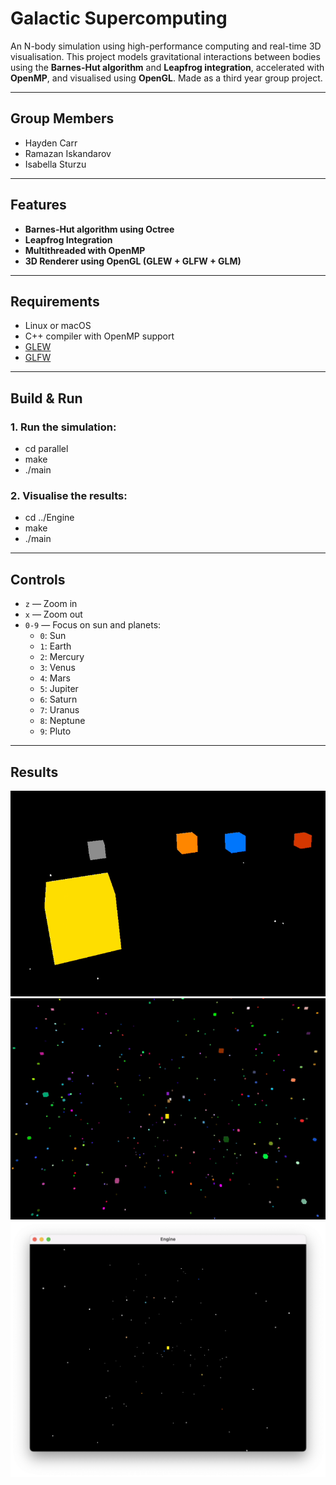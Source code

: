 # Galactic Supercomputing

An N-body simulation using high-performance computing and real-time 3D visualisation. This project models gravitational interactions between bodies using the **Barnes-Hut algorithm** and **Leapfrog integration**, accelerated with **OpenMP**, and visualised using **OpenGL**. Made as a third year group project.

---

## Group Members

- Hayden Carr  
- Ramazan Iskandarov  
- Isabella Sturzu

---

## Features

- **Barnes-Hut algorithm using Octree**
- **Leapfrog Integration**
- **Multithreaded with OpenMP**
- **3D Renderer using OpenGL (GLEW + GLFW + GLM)**

---

## Requirements

- Linux or macOS
- C++ compiler with OpenMP support
- [GLEW](http://glew.sourceforge.net/)
- [GLFW](https://www.glfw.org/)

---

## Build & Run

### 1. Run the simulation:
- cd parallel
- make
- ./main

### 2. Visualise the results:
- cd ../Engine
- make
- ./main

---

## Controls

- `z` — Zoom in  
- `x` — Zoom out  
- `0-9` — Focus on sun and planets:
  - `0`: Sun  
  - `1`: Earth  
  - `2`: Mercury  
  - `3`: Venus  
  - `4`: Mars  
  - `5`: Jupiter  
  - `6`: Saturn  
  - `7`: Uranus  
  - `8`: Neptune  
  - `9`: Pluto

---

## Results

![Simulation 1](https://github.com/HaydenCar/GalacticSupercomputing/blob/main/results/s-s.png)  
![Simulation 2](https://github.com/HaydenCar/GalacticSupercomputing/blob/main/results/test1.png)  
![Simulation 3](https://github.com/HaydenCar/GalacticSupercomputing/blob/main/results/test2.png)
